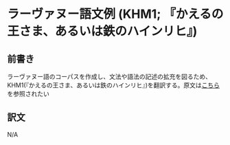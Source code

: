 # ラーヴァヌー語文例 (KHM1; 『かえるの王さま、あるいは鉄のハインリヒ』)

## 前書き
ラーヴァヌー語のコーパスを作成し、文法や語法の記述の拡充を図るため、KHM1(『かえるの王さま、あるいは鉄のハインリヒ』)を翻訳する。原文は[こちら](https://www.grimmstories.com/de/grimm_maerchen/der_froschkonig_oder_der_eiserne_heinrich)を参照されたい

## 訳文

N/A
